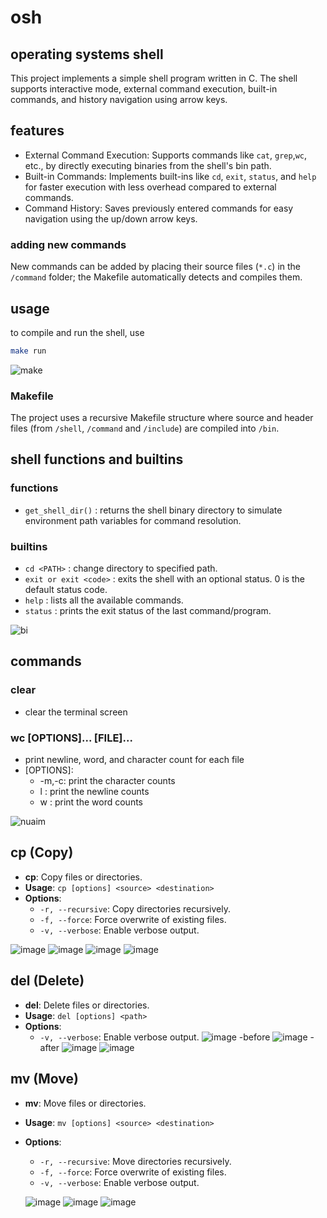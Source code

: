 # osh 
## operating systems shell
This project implements a simple shell program written in C. The shell supports interactive mode, external command execution, built-in commands, and history navigation using arrow keys.

## features
- External Command Execution: Supports commands like `cat`, `grep`,`wc`, etc., by directly executing binaries from the shell's bin path.
- Built-in Commands: Implements built-ins like `cd`, `exit`, `status`, and `help` for faster execution with less overhead compared to external commands.
- Command History: Saves previously entered commands for easy navigation using the up/down arrow keys.
### adding new commands 
New commands can be added by placing their source files (`*.c`) in the `/command` folder; the Makefile automatically detects and compiles them.

## usage
to compile and run the shell, use
```bash
make run
```
![make](https://github.com/user-attachments/assets/7f265491-4cdf-47ce-8657-31a342ba6a1b)

### Makefile
The project uses a recursive Makefile structure where source and header files (from `/shell`, `/command` and `/include`) are compiled into `/bin`.

## shell functions and builtins
### functions
- `get_shell_dir()` : returns the shell binary directory to simulate environment path variables for command resolution.
### builtins
- `cd <PATH>` : change directory to specified path.
- `exit or exit <code>` :  exits the shell with an optional status. 0 is the default status code.
- `help` : lists all the available commands.
- `status` : prints the exit status of the last command/program.

![bi](https://github.com/user-attachments/assets/3cfc85e4-6f23-4beb-8d0f-b48a144940e3)

## commands
### clear
- clear the terminal screen

### wc [OPTIONS]... [FILE]...
- print newline, word, and character count for each file
- [OPTIONS]:
    - -m,-c: print the character counts
    - l : print the newline counts
    - w : print the word counts

 ![nuaim](https://github.com/user-attachments/assets/9ecca62f-4418-4cc4-9995-2290f12035af)


 ## cp (Copy)
- **cp**: Copy files or directories.
- **Usage**: `cp [options] <source> <destination>`
- **Options**:
  - `-r, --recursive`: Copy directories recursively.
  - `-f, --force`: Force overwrite of existing files.
  - `-v, --verbose`: Enable verbose output.
    
![image](https://github.com/user-attachments/assets/0e3b7542-42f2-4723-bb06-f4bb9c1c856b)
![image](https://github.com/user-attachments/assets/50c0312b-92bf-46cd-b6c3-6719879a45ef)
![image](https://github.com/user-attachments/assets/870616fb-cb5a-4906-ac56-d5c3c38edf0e)
![image](https://github.com/user-attachments/assets/62e619c6-978e-4fe9-829a-7998e7ec2bcb)


## del (Delete)
- **del**: Delete files or directories.
- **Usage**: `del [options] <path>`
- **Options**:
  - `-v, --verbose`: Enable verbose output.
![image](https://github.com/user-attachments/assets/2f56cff9-41cd-4915-9267-07d1baef96bc)
-before
![image](https://github.com/user-attachments/assets/b0bd2488-9f93-4f5a-9e3a-0b251b601e40)
-after
![image](https://github.com/user-attachments/assets/1cca1cb2-527a-4f8b-8f50-70359f9f2097)
![image](https://github.com/user-attachments/assets/e489632d-a004-4feb-8561-e151ab647093)

## mv (Move)
- **mv**: Move files or directories.
- **Usage**: `mv [options] <source> <destination>`
- **Options**:
  - `-r, --recursive`: Move directories recursively.
  - `-f, --force`: Force overwrite of existing files.
  - `-v, --verbose`: Enable verbose output.

  ![image](https://github.com/user-attachments/assets/6e65b4f5-50b1-4017-b2da-fbbf064bf3ba)
  ![image](https://github.com/user-attachments/assets/a00a66d7-f179-4015-a643-6d7c6fa7d228)
  ![image](https://github.com/user-attachments/assets/d6a78754-f9dd-44ef-88ec-a85272642b63)


